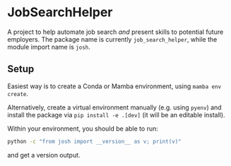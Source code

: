 # JobSearchHelper

A project to help automate job search *and* present skills to potential
future employers. The package name is currently `job_search_helper`, while the
module import name is `josh`.

## Setup

Easiest way is to create a Conda or Mamba environment, using `mamba env create`.

Alternatively, create a virtual environment manually (e.g. using `pyenv`) and
install the package via `pip install -e .[dev]` (it will be an editable install).

Within your environment, you should be able to run:

```sh
python -c "from josh import __version__ as v; print(v)"
```

and get a version output.
